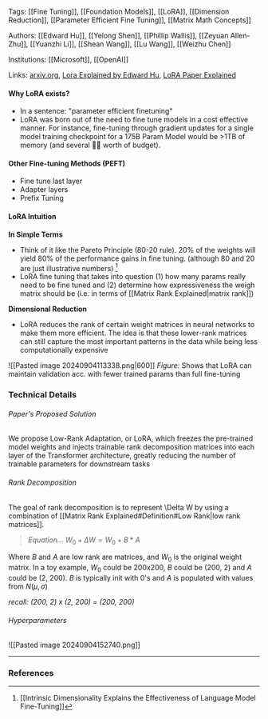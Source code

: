 Tags: [[Fine Tuning]], [[Foundation Models]], [[LoRA]], [[Dimension Reduction]], [[Parameter Efficient Fine Tuning]], [[Matrix Math Concepts]]

Authors: [[Edward Hu]], [[Yelong Shen]], [[Phillip Wallis]], [[Zeyuan Allen-Zhu]], [[Yuanzhi Li]], [[Shean Wang]], [[Lu Wang]], [[Weizhu Chen]]

Institutions: [[Microsoft]], [[OpenAI]]

Links: [arxiv.org](https://arxiv.org/abs/2106.09685), [Lora Explained by Edward Hu](https://www.youtube.com/watch?v=DhRoTONcyZE), [LoRA Paper Explained](https://www.youtube.com/watch?v=t509sv5MT0w)

#### Why LoRA exists?
- In a sentence: "parameter efficient finetuning"
- LoRA was born out of the need to fine tune models in a cost effective manner. For instance, fine-tuning through gradient updates for a single model training checkpoint for a 175B Param Model would be >1TB of memory (and several 💸💸 worth of budget). 

#### Other Fine-tuning Methods (PEFT)
- Fine tune last layer
- Adapter layers
- Prefix Tuning

#### LoRA Intuition

**In Simple Terms**
- Think of it like the Pareto Principle (80-20 rule). 20% of the weights will yield 80% of the performance gains in fine tuning. (although 80 and 20 are just illustrative numbers) [^1]
- LoRA fine tuning that takes into question (1) how many params really need to be fine tuned and (2) determine how expressiveness the weigh matrix should be (i.e. in terms of [[Matrix Rank Explained|matrix rank]])

**Dimensional Reduction**
* LoRA reduces the rank of certain weight matrices in neural networks to make them more efficient. The idea is that these lower-rank matrices can still capture the most important patterns in the data while being less computationally expensive


![[Pasted image 20240904113338.png|600]]
*Figure:* Shows that LoRA can maintain validation acc. with fewer trained params than full fine-tuning

### Technical Details

###### Paper's Proposed Solution
We propose Low-Rank Adaptation, or LoRA, which freezes the pre-trained model weights and injects trainable rank decomposition matrices into each layer of the Transformer architecture, greatly reducing the number of trainable parameters for downstream tasks

###### Rank Decomposition
The goal of rank decomposition is to represent \Delta W by using a combination of [[Matrix Rank Explained#Definition#Low Rank|low rank matrices]].

> *Equation...*  $W_0 + \Delta W = W_0 + B*A$

Where $B$ and $A$ are low rank are matrices, and $W_0$ is the original weight matrix. In a toy example,  $W_0$ could be 200x200, $B$ could be (200, 2) and $A$ could be (2, 200). $B$ is typically init with 0's and $A$ is populated with values from $N(μ,σ)$

*recall: (200, 2) x (2, 200) = (200, 200)*


###### Hyperparameters

![[Pasted image 20240904152740.png]]




---
### References

[^1]: [[Intrinsic Dimensionality Explains the Effectiveness of Language Model Fine-Tuning]]